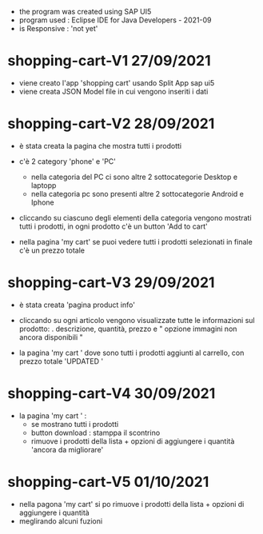 * the program was created using SAP UI5
* program used : Eclipse IDE for Java Developers - 2021-09
* is Responsive : 'not yet' 

# shopping-cart-V1  27/09/2021

* viene creato l'app 'shopping cart' usando Split App sap ui5
* viene creata JSON Model file in cui vengono inseriti i dati

# shopping-cart-V2  28/09/2021

* è stata creata la pagina che mostra tutti i prodotti

* c'è 2 category 'phone' e 'PC'
   - nella categoria del PC ci sono altre 2 sottocategorie Desktop e laptopp
   - nella categoria pc sono presenti altre 2 sottocategorie Android e Iphone
   
* cliccando su ciascuno degli elementi della categoria vengono mostrati tutti i prodotti, in ogni prodotto c'è un button 'Add to cart'
* nella pagina 'my cart' se puoi vedere tutti i prodotti selezionati in finale c'è un prezzo totale 

# shopping-cart-V3 29/09/2021

* è stata creata 'pagina  product info'
* cliccando su ogni articolo vengono visualizzate tutte le informazioni sul prodotto:
   . descrizione, quantità, prezzo e " opzione immagini non ancora disponibili "

* la pagina 'my cart ' dove sono tutti i prodotti aggiunti al carrello, con prezzo totale 'UPDATED '

# shopping-cart-V4 30/09/2021

* la pagina 'my cart ' :
   - se mostrano tutti i prodotti 
   - button download  : stamppa il scontrino 
   - rimuove i prodotti della lista + opzioni di aggiungere i quantità 'ancora da migliorare'


# shopping-cart-V5 01/10/2021

* nella pagona 'my cart' si po rimuove i prodotti della lista + opzioni di aggiungere i quantità 
* meglirando alcuni fuzioni 



